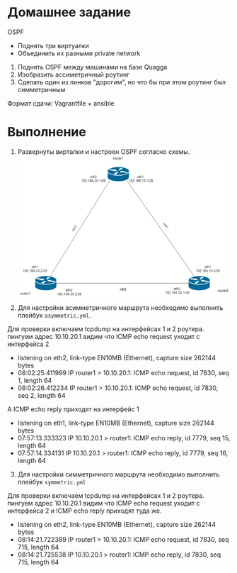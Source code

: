 # Домашнее задание
 OSPF
- Поднять три виртуалки
- Объединить их разными private network
1. Поднять OSPF между машинами на базе Quagga
2. Изобразить ассиметричный роутинг
3. Сделать один из линков "дорогим", но что бы при этом роутинг был симметричным

Формат сдачи:
Vagrantfile + ansible 


# Выполнение
1. Развернуты вирталки и настроен OSPF согласно схемы.
![Схема сети](lan.png)

2. Для настройки асимметричного маршрута необходимо выполнить плейбук `asymmetric.yml`.

Для проверки включаем tcpdump на интерфейсах 1 и 2 роутера. пингуем адрес 10.10.20.1
видим что ICMP echo request уходит с интерфейса 2
* listening on eth2, link-type EN10MB (Ethernet), capture size 262144 bytes
* 08:02:25.411999 IP router1 > 10.10.20.1: ICMP echo request, id 7830, seq 1, length 64
* 08:02:26.412234 IP router1 > 10.10.20.1: ICMP echo request, id 7830, seq 2, length 64

А ICMP echo reply приходят на интерфейс 1
* listening on eth1, link-type EN10MB (Ethernet), capture size 262144 bytes
* 07:57:13.333323 IP 10.10.20.1 > router1: ICMP echo reply, id 7779, seq 15, length 64
* 07:57:14.334131 IP 10.10.20.1 > router1: ICMP echo reply, id 7779, seq 16, length 64



3. Для настройки симметричного маршрута необходимо выполнить плейбук `symmetric.yml`

Для проверки включаем tcpdump на интерфейсах 1 и 2 роутера. пингуем адрес 10.10.20.1
видим что ICMP echo request уходит с интерфейса 2 и ICMP echo reply приходят туда же.
* listening on eth2, link-type EN10MB (Ethernet), capture size 262144 bytes
* 08:14:21.722389 IP router1 > 10.10.20.1: ICMP echo request, id 7830, seq 715, length 64
* 08:14:21.725538 IP 10.10.20.1 > router1: ICMP echo reply, id 7830, seq 715, length 64
